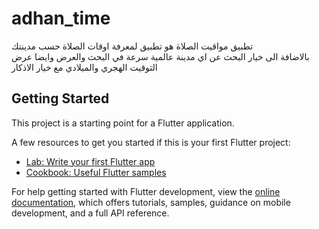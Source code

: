 # adhan_time

تطبيق مواقيت الصلاة هو تطبيق لمعرفة اوقات الصلاة حسب مدينتك    
     بالاضافة الى خيار البحث عن اي مدينة عالمية 
             سرعة في البحث والعرض
  وايضا عرض التوقيت الهجري والميلادي  مع خيار الاذكار 
## Getting Started

This project is a starting point for a Flutter application.

A few resources to get you started if this is your first Flutter project:

- [Lab: Write your first Flutter app](https://docs.flutter.dev/get-started/codelab)
- [Cookbook: Useful Flutter samples](https://docs.flutter.dev/cookbook)

For help getting started with Flutter development, view the
[online documentation](https://docs.flutter.dev/), which offers tutorials,
samples, guidance on mobile development, and a full API reference.
